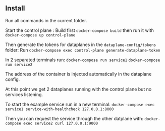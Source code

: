 
## Install

Run all commands in the current folder. 

Start the control plane :
Build first `docker-compose build` then run it with `docker-compose up control-plane`

Then generate the tokens for dataplanes in the `dataplane-config/tokens` folder:
Run `docker-compose exec control-plane generate-dataplane-token`

In 2 separated terminals run:
`docker-compose run service1`
`docker-compose run service2`

The address of the container is injected automatically in the dataplane config.

At this point we get 2 dataplanes running with the control plane but no services listening.

To start the example service run in a new terminal:
`docker-compose exec service1 service-with-healthcheck 127.0.0.1:8000`

Then you can request the service through the other datplane with: 
`docker-compose exec service2 curl 127.0.0.1:9000`
